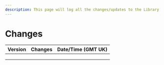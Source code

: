 ```yaml
---
description: This page will log all the changes/updates to the Library
---
```


# Changes

| Version | Changes | Date/Time (GMT UK) |
| ------- | ------- | ------------------ |
|         |         |                    |
|         |         |                    |
|         |         |                    |
